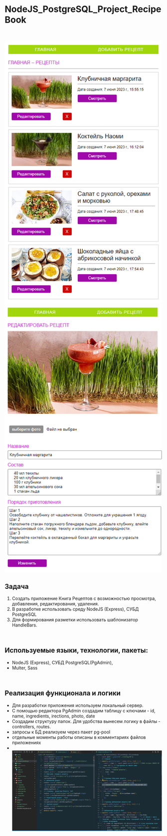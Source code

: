 # NodeJS_PostgreSQL_Project_RecipeBook
&nbsp;


![recipe-home](https://github.com/AntonioMikhailov/AntonioMikhailov/blob/main/assets/recipe-home.png)
![recipe-edit](https://github.com/AntonioMikhailov/AntonioMikhailov/blob/main/assets/recipe-edit.png)
## Задача
 1.	Создать приложение Книга Рецептов с возможностью просмотра, добавления, редактирования, удаления.
2.	В разработке использовать среду NodeJS (Express), СУБД PostgreSQL 
3.	Для формирования разметки использовать шаблонизатор HandleBars. 


&nbsp;
## Используемые языки, технологии, пакеты:
- NodeJS (Express), СУБД PostgreSQL(PgAdmin), 
- Multer, Sass


&nbsp;
## Реализация функционала и логики
 
- Для разработки приложения используем локальный сервер. 
- С помощью редактора PgAdmin создадим таблицу с ключами - id, name, ingredients, irections, photo, date
- Создадим структуру папок. Для удобства вынесем логику в файлы - controllers, routes.
- запросы к БД реализуем через пакет pg-pool
- отдельные моменты работы описаны в комментариях файлов приложениях 
- &nbsp;
 ![recipe-code](https://github.com/AntonioMikhailov/AntonioMikhailov/blob/main/assets/recipe-code.png)
